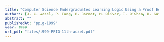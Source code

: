 ```yaml
---
title: "Computer Science Undergraduates Learning Logic Using a Proof Editor: Work in Progress"
authors: [J. C. Aczel, P. Fung, R. Bornat, M. Oliver, T. O’Shea, B. Sufrin]
abstract: ""
publishedAt: "ppig-1999"
year: 1999
url_pdf: "files/1999-PPIG-11th-aczel.pdf"
---
```

